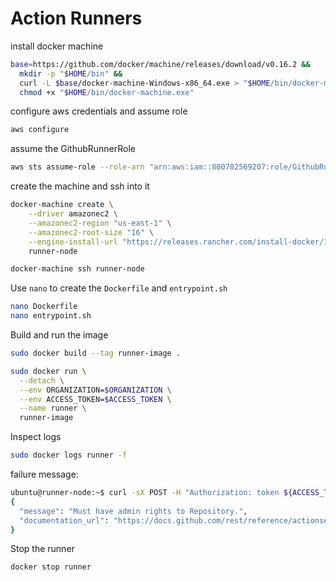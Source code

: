 # Action Runners

install docker machine

```bash
base=https://github.com/docker/machine/releases/download/v0.16.2 &&
  mkdir -p "$HOME/bin" &&
  curl -L $base/docker-machine-Windows-x86_64.exe > "$HOME/bin/docker-machine.exe" &&
  chmod +x "$HOME/bin/docker-machine.exe"
```

configure aws credentials and assume role

```bash
aws configure
```

assume the GithubRunnerRole

```bash
aws sts assume-role --role-arn "arn:aws:iam::800782569207:role/GithubRunnerRole" --role-session-name AWSCLI-Session
```

create the machine and ssh into it

```bash
docker-machine create \
    --driver amazonec2 \
    --amazonec2-region "us-east-1" \
    --amazonec2-root-size "16" \
    --engine-install-url "https://releases.rancher.com/install-docker/19.03.9.sh" \
    runner-node

docker-machine ssh runner-node
```

Use `nano` to create the `Dockerfile` and `entrypoint.sh`

```bash
nano Dockerfile
nano entrypoint.sh
```

Build and run the image

```bash
sudo docker build --tag runner-image .

sudo docker run \
  --detach \
  --env ORGANIZATION=$ORGANIZATION \
  --env ACCESS_TOKEN=$ACCESS_TOKEN \
  --name runner \
  runner-image
```

Inspect logs

```bash
sudo docker logs runner -f
```

failure message:

```bash
ubuntu@runner-node:~$ curl -sX POST -H "Authorization: token ${ACCESS_TOKEN}" https://api.github.com/orgs/${ORGANIZATION}/actions/runners/registration-token
{
  "message": "Must have admin rights to Repository.",
  "documentation_url": "https://docs.github.com/rest/reference/actions#create-a-registration-token-for-an-organization"
}
```

Stop the runner

```bash
docker stop runner
```
